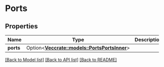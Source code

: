 # Ports

## Properties

Name | Type | Description | Notes
------------ | ------------- | ------------- | -------------
**ports** | Option<[**Vec<crate::models::PortsPortsInner>**](ports_ports_inner.md)> |  | [optional]

[[Back to Model list]](../README.md#documentation-for-models) [[Back to API list]](../README.md#documentation-for-api-endpoints) [[Back to README]](../README.md)


